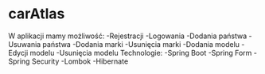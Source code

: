 # carAtlas
W aplikacji mamy możliwość:
-Rejestracji
-Logowania
-Dodania państwa
-Usuwania państwa
-Dodania marki 
-Usunięcia marki 
-Dodania modelu 
-Edycji modelu 
-Usunięcia modelu 
Technologie:
-Spring Boot 
-Spring Form 
-Spring Security
-Lombok 
-Hibernate 
